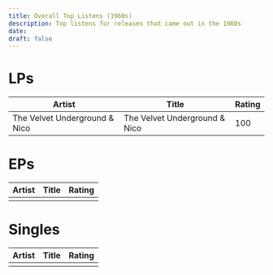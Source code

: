 ```yaml
---
title: Overall Top Listens (1960s)
description: Top listens for releases that came out in the 1960s
date: 
draft: false
---
```

# LPs

| Artist                        | Title                         | Rating |
| ----------------------------- | ----------------------------- | ------ |
| The Velvet Underground & Nico | The Velvet Underground & Nico | 100    |
# EPs

| Artist | Title | Rating |
| ------ | ----- | ------ |
|        |       |        |
# Singles

| Artist | Title | Rating |
| ------ | ----- | ------ |
|        |       |        |



